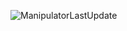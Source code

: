 ![ManipulatorLastUpdate](https://github.com/user-attachments/assets/903cc457-35a4-4784-a7c8-a0e16f366d3a)
